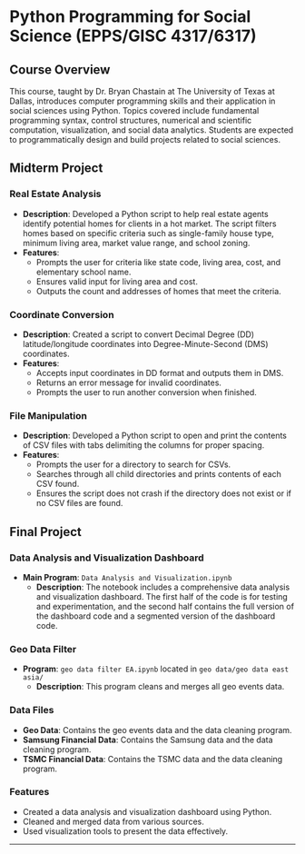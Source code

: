 # Python Programming for Social Science (EPPS/GISC 4317/6317)

## Course Overview

This course, taught by Dr. Bryan Chastain at The University of Texas at Dallas, introduces computer programming skills and their application in social sciences using Python. Topics covered include fundamental programming syntax, control structures, numerical and scientific computation, visualization, and social data analytics. Students are expected to programmatically design and build projects related to social sciences.

## Midterm Project

### Real Estate Analysis
- **Description**: Developed a Python script to help real estate agents identify potential homes for clients in a hot market. The script filters homes based on specific criteria such as single-family house type, minimum living area, market value range, and school zoning.
- **Features**:
  - Prompts the user for criteria like state code, living area, cost, and elementary school name.
  - Ensures valid input for living area and cost.
  - Outputs the count and addresses of homes that meet the criteria.

### Coordinate Conversion
- **Description**: Created a script to convert Decimal Degree (DD) latitude/longitude coordinates into Degree-Minute-Second (DMS) coordinates.
- **Features**:
  - Accepts input coordinates in DD format and outputs them in DMS.
  - Returns an error message for invalid coordinates.
  - Prompts the user to run another conversion when finished.

### File Manipulation
- **Description**: Developed a Python script to open and print the contents of CSV files with tabs delimiting the columns for proper spacing.
- **Features**:
  - Prompts the user for a directory to search for CSVs.
  - Searches through all child directories and prints contents of each CSV found.
  - Ensures the script does not crash if the directory does not exist or if no CSV files are found.

## Final Project

### Data Analysis and Visualization Dashboard
- **Main Program**: `Data Analysis and Visualization.ipynb`
  - **Description**: The notebook includes a comprehensive data analysis and visualization dashboard. The first half of the code is for testing and experimentation, and the second half contains the full version of the dashboard code and a segmented version of the dashboard code.
  
### Geo Data Filter
- **Program**: `geo data filter EA.ipynb` located in `geo data/geo data east asia/`
  - **Description**: This program cleans and merges all geo events data.

### Data Files
- **Geo Data**: Contains the geo events data and the data cleaning program.
- **Samsung Financial Data**: Contains the Samsung data and the data cleaning program.
- **TSMC Financial Data**: Contains the TSMC data and the data cleaning program.

### Features
- Created a data analysis and visualization dashboard using Python.
- Cleaned and merged data from various sources.
- Used visualization tools to present the data effectively.

---
